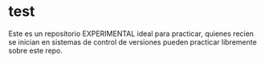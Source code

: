 test
====

Este es un repositorio EXPERIMENTAL ideal para  practicar, quienes  recien se inician  en sistemas de control de versiones pueden practicar libremente sobre este repo.